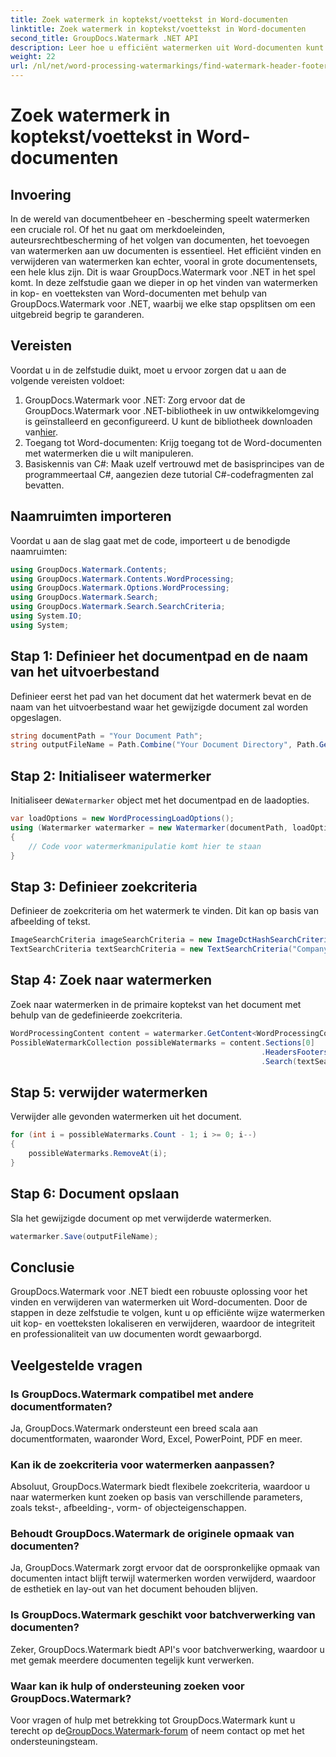 ```yaml
---
title: Zoek watermerk in koptekst/voettekst in Word-documenten
linktitle: Zoek watermerk in koptekst/voettekst in Word-documenten
second_title: GroupDocs.Watermark .NET API
description: Leer hoe u efficiënt watermerken uit Word-documenten kunt vinden en verwijderen met behulp van GroupDocs voor .NET, waardoor documentintegriteit en professionaliteit wordt gegarandeerd.
weight: 22
url: /nl/net/word-processing-watermarkings/find-watermark-header-footer-word-docs/
---
```


# Zoek watermerk in koptekst/voettekst in Word-documenten

## Invoering
In de wereld van documentbeheer en -bescherming speelt watermerken een cruciale rol. Of het nu gaat om merkdoeleinden, auteursrechtbescherming of het volgen van documenten, het toevoegen van watermerken aan uw documenten is essentieel. Het efficiënt vinden en verwijderen van watermerken kan echter, vooral in grote documentensets, een hele klus zijn. Dit is waar GroupDocs.Watermark voor .NET in het spel komt. In deze zelfstudie gaan we dieper in op het vinden van watermerken in kop- en voetteksten van Word-documenten met behulp van GroupDocs.Watermark voor .NET, waarbij we elke stap opsplitsen om een uitgebreid begrip te garanderen.
## Vereisten
Voordat u in de zelfstudie duikt, moet u ervoor zorgen dat u aan de volgende vereisten voldoet:
1. GroupDocs.Watermark voor .NET: Zorg ervoor dat de GroupDocs.Watermark voor .NET-bibliotheek in uw ontwikkelomgeving is geïnstalleerd en geconfigureerd. U kunt de bibliotheek downloaden van[hier](https://releases.groupdocs.com/Watermark/net/).
2. Toegang tot Word-documenten: Krijg toegang tot de Word-documenten met watermerken die u wilt manipuleren.
3. Basiskennis van C#: Maak uzelf vertrouwd met de basisprincipes van de programmeertaal C#, aangezien deze tutorial C#-codefragmenten zal bevatten.
## Naamruimten importeren
Voordat u aan de slag gaat met de code, importeert u de benodigde naamruimten:
```csharp
using GroupDocs.Watermark.Contents;
using GroupDocs.Watermark.Contents.WordProcessing;
using GroupDocs.Watermark.Options.WordProcessing;
using GroupDocs.Watermark.Search;
using GroupDocs.Watermark.Search.SearchCriteria;
using System.IO;
using System;
```
## Stap 1: Definieer het documentpad en de naam van het uitvoerbestand
Definieer eerst het pad van het document dat het watermerk bevat en de naam van het uitvoerbestand waar het gewijzigde document zal worden opgeslagen.
```csharp
string documentPath = "Your Document Path";
string outputFileName = Path.Combine("Your Document Directory", Path.GetFileName(documentPath));
```
## Stap 2: Initialiseer watermerker
 Initialiseer de`Watermarker` object met het documentpad en de laadopties.
```csharp
var loadOptions = new WordProcessingLoadOptions();
using (Watermarker watermarker = new Watermarker(documentPath, loadOptions))
{
    // Code voor watermerkmanipulatie komt hier te staan
}
```
## Stap 3: Definieer zoekcriteria
Definieer de zoekcriteria om het watermerk te vinden. Dit kan op basis van afbeelding of tekst.
```csharp
ImageSearchCriteria imageSearchCriteria = new ImageDctHashSearchCriteria(Constants.LogoPng);
TextSearchCriteria textSearchCriteria = new TextSearchCriteria("Company Name");
```
## Stap 4: Zoek naar watermerken
Zoek naar watermerken in de primaire koptekst van het document met behulp van de gedefinieerde zoekcriteria.
```csharp
WordProcessingContent content = watermarker.GetContent<WordProcessingContent>();
PossibleWatermarkCollection possibleWatermarks = content.Sections[0]
                                                        .HeadersFooters[OfficeHeaderFooterType.HeaderPrimary]
                                                        .Search(textSearchCriteria.Or(imageSearchCriteria));
```
## Stap 5: verwijder watermerken
Verwijder alle gevonden watermerken uit het document.
```csharp
for (int i = possibleWatermarks.Count - 1; i >= 0; i--)
{
    possibleWatermarks.RemoveAt(i);
}
```
## Stap 6: Document opslaan
Sla het gewijzigde document op met verwijderde watermerken.
```csharp
watermarker.Save(outputFileName);
```

## Conclusie
GroupDocs.Watermark voor .NET biedt een robuuste oplossing voor het vinden en verwijderen van watermerken uit Word-documenten. Door de stappen in deze zelfstudie te volgen, kunt u op efficiënte wijze watermerken uit kop- en voetteksten lokaliseren en verwijderen, waardoor de integriteit en professionaliteit van uw documenten wordt gewaarborgd.
## Veelgestelde vragen
### Is GroupDocs.Watermark compatibel met andere documentformaten?
Ja, GroupDocs.Watermark ondersteunt een breed scala aan documentformaten, waaronder Word, Excel, PowerPoint, PDF en meer.
### Kan ik de zoekcriteria voor watermerken aanpassen?
Absoluut, GroupDocs.Watermark biedt flexibele zoekcriteria, waardoor u naar watermerken kunt zoeken op basis van verschillende parameters, zoals tekst-, afbeelding-, vorm- of objecteigenschappen.
### Behoudt GroupDocs.Watermark de originele opmaak van documenten?
Ja, GroupDocs.Watermark zorgt ervoor dat de oorspronkelijke opmaak van documenten intact blijft terwijl watermerken worden verwijderd, waardoor de esthetiek en lay-out van het document behouden blijven.
### Is GroupDocs.Watermark geschikt voor batchverwerking van documenten?
Zeker, GroupDocs.Watermark biedt API's voor batchverwerking, waardoor u met gemak meerdere documenten tegelijk kunt verwerken.
### Waar kan ik hulp of ondersteuning zoeken voor GroupDocs.Watermark?
 Voor vragen of hulp met betrekking tot GroupDocs.Watermark kunt u terecht op de[GroupDocs.Watermark-forum](https://forum.groupdocs.com/c/watermark/19) of neem contact op met het ondersteuningsteam.